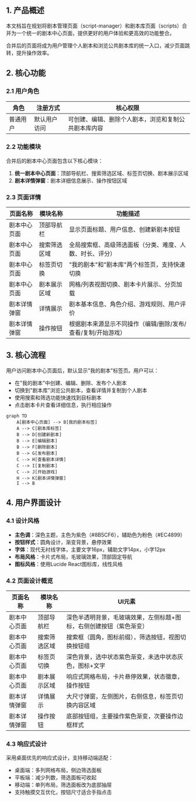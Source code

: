 ## 1. 产品概述

本文档旨在规划将剧本管理页面（script-manager）和剧本库页面（scripts）合并为一个统一的剧本中心页面，提供更好的用户体验和更高效的功能整合。

合并后的页面将成为用户管理个人剧本和浏览公共剧本库的统一入口，减少页面跳转，提升操作效率。

## 2. 核心功能

### 2.1 用户角色

| 角色 | 注册方式 | 核心权限 |
|------|----------|----------|
| 普通用户 | 默认用户访问 | 可创建、编辑、删除个人剧本，浏览和复制公共剧本库内容 |

### 2.2 功能模块

合并后的剧本中心页面包含以下核心模块：

1. **统一剧本中心页面**：顶部导航栏、搜索筛选区域、标签页切换、剧本展示区域
2. **剧本详情弹窗**：剧本详细信息展示、操作按钮区域

### 2.3 页面详情

| 页面名称 | 模块名称 | 功能描述 |
|----------|----------|----------|
| 剧本中心页面 | 顶部导航栏 | 显示页面标题、用户信息、创建新剧本按钮 |
| 剧本中心页面 | 搜索筛选区域 | 全局搜索框、高级筛选面板（分类、难度、人数、时长、评分） |
| 剧本中心页面 | 标签页切换 | "我的剧本"和"剧本库"两个标签页，支持快速切换 |
| 剧本中心页面 | 剧本展示区域 | 网格/列表视图切换、剧本卡片展示、分页加载 |
| 剧本详情弹窗 | 详情展示 | 剧本基本信息、角色介绍、游戏规则、用户评价 |
| 剧本详情弹窗 | 操作按钮 | 根据剧本来源显示不同操作（编辑/删除/发布/查看/复制/开始游戏） |

## 3. 核心流程

用户访问剧本中心页面后，默认显示"我的剧本"标签页。用户可以：
- 在"我的剧本"中创建、编辑、删除、发布个人剧本
- 切换到"剧本库"浏览公共剧本，查看详情并复制到个人剧本
- 使用搜索和筛选功能快速找到目标剧本
- 点击剧本卡片查看详细信息，执行相应操作

```mermaid
graph TD
    A[剧本中心页面] --> B[我的剧本标签]
    A --> C[剧本库标签]
    B --> D[创建新剧本]
    B --> E[编辑剧本]
    B --> F[删除剧本]
    B --> G[发布剧本]
    C --> H[查看剧本详情]
    C --> I[复制剧本]
    C --> J[开始游戏]
    H --> K[剧本详情弹窗]
    I --> B
```

## 4. 用户界面设计

### 4.1 设计风格

- **主色调**：深色主题，主色为紫色（#8B5CF6），辅助色为粉色（#EC4899）
- **按钮样式**：圆角设计，渐变背景，悬停效果
- **字体**：现代无衬线字体，主要文字16px，辅助文字14px，小字12px
- **布局风格**：卡片式布局，毛玻璃效果，顶部固定导航
- **图标风格**：使用Lucide React图标库，线性风格

### 4.2 页面设计概览

| 页面名称 | 模块名称 | UI元素 |
|----------|----------|--------|
| 剧本中心页面 | 顶部导航栏 | 深色半透明背景，毛玻璃效果，左侧标题+图标，右侧创建按钮（紫色渐变） |
| 剧本中心页面 | 搜索筛选区域 | 搜索框（圆角，图标前缀），筛选按钮，视图切换按钮组 |
| 剧本中心页面 | 标签页切换 | 深色背景，选中状态紫色渐变，未选中状态灰色，图标+文字 |
| 剧本中心页面 | 剧本展示区域 | 响应式网格布局，卡片悬停效果，状态徽章，操作按钮 |
| 剧本详情弹窗 | 详情展示 | 大尺寸弹窗，左侧图片，右侧信息，标签页切换内容区域 |
| 剧本详情弹窗 | 操作按钮 | 底部按钮组，主要操作紫色渐变，次要操作边框样式 |

### 4.3 响应式设计

采用桌面优先的响应式设计，支持移动端适配：
- 桌面端：多列网格布局，侧边筛选面板
- 平板端：减少列数，筛选面板可收起
- 移动端：单列布局，筛选面板改为底部抽屉
- 支持触摸交互优化，按钮尺寸适合手指点击